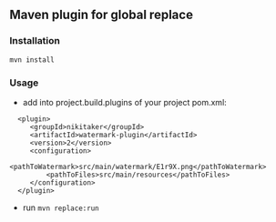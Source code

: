 ## Maven plugin for global replace

### Installation

    mvn install
    
### Usage

  - add into  project.build.plugins of your project pom.xml:
   
   ```
     <plugin>
        <groupId>nikitaker</groupId>
        <artifactId>watermark-plugin</artifactId>
        <version>2</version>
        <configuration>
            <pathToWatermark>src/main/watermark/E1r9X.png</pathToWatermark>
            <pathToFiles>src/main/resources</pathToFiles>
        </configuration>
     </plugin>
   ```  
     
  - run `mvn replace:run`

